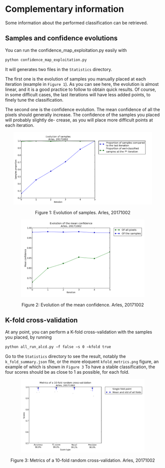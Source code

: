 # Complementary information

Some information about the performed classification can be retrieved.

## Samples and confidence evolutions

You can run the confidence_map_exploitation.py easily with

```bash
python confidence_map_exploitation.py
```

It will generates two files in the ``Statistics`` directory.

The first one is the evolution of samples you manually placed at each iteration (example in
``Figure 1``). As you can see here, the evolution is almost linear, and it is a good practice
to follow to obtain quick results. Of course, in some difficult cases, the last iterations will
have less added points, to finely tune the classification.

The second one is the confidence evolution. The mean confidence of all the pixels should
generally increase. The confidence of the samples you placed will probably slightly de-
crease, as you will place more difficult points at each iteration.

<div style="text-align: center;">

  <img src="images/samples_evolution.png" alt="flowcharts nomenclature" width="450">

  <p>Figure 1: Evolution of samples. Arles, 20171002</p>
</div>

<div style="text-align: center;">

  <img src="images/confidence_evolution.png" alt="flowcharts nomenclature" width="400">

  <p>Figure 2: Evolution of the mean confidence. Arles, 20171002</p>
</div>

## K-fold cross-validation

At any point, you can perform a K-fold cross-validation with the samples you placed, by
running

```bash
python all_run_alcd.py −f false −s 0 −kfold true
```

Go to the ``Statistics`` directory to see the result, notably the ``k_fold_summary.json`` file,
or the more eloquent ``kfold_metrics.png`` figure, an example of which is shown in ``Figure 3``
To have a stable classification, the four scores should be as close to 1 as possible,
for each fold.

<div style="text-align: center;">

  <img src="images/metrics.png" alt="flowcharts nomenclature" width="400">

  <p>Figure 3: Metrics of a 10-fold random cross-validation. Arles, 20171002</p>
</div>